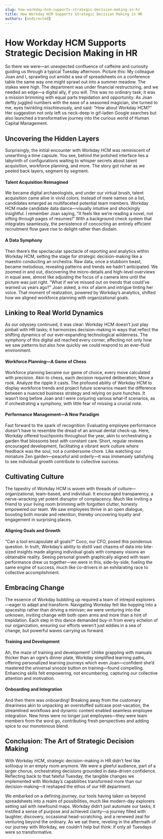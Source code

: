 ```yaml
---
slug: how-workday-hcm-supports-strategic-decision-making-in-hr
title: How Workday HCM Supports Strategic Decision Making in HR
authors: [undirected]
---
```



# How Workday HCM Supports Strategic Decision Making in HR

So there we were—an unexpected confluence of caffeine and curiosity guiding us through a typical Tuesday afternoon. Picture this: My colleague Joan and I, sprawling out amidst a sea of spreadsheets on a conference table the same way one might sprawl out into a summer meadow. The stakes were high. The department was under financial restructuring, and we needed an edge—a digital ally, if you will. This was no ordinary task; it was a mission brimming with equal parts trepidation and opportunity. As Joan deftly juggled numbers with the ease of a seasoned magician, she turned to me, eyes twinkling mischievously, and said: “How about Workday HCM?” Her suggestion not only left us neck-deep in gif-laden Google searches but also launched a transformative journey into the curious world of Human Capital Management.

## Uncovering the Hidden Layers

Surprisingly, the initial encounter with Workday HCM was reminiscent of unearthing a time capsule. You see, behind the polished interface lies a labyrinth of configurations waiting to whisper secrets about talent acquisition, workforce planning, and more. The story got richer as we peeled back layers, segment by segment.

#### Talent Acquisition Reimagined

We became digital archaeologists, and under our virtual brush, talent acquisition came alive in vivid colors. Instead of mere names on a list, candidates emerged as multifaceted potential team members. Workday HCM made candidate data dance—visually intuitive and shockingly insightful. I remember Joan saying, “It feels like we’re reading a novel, not sifting through pages of resumes!” With a background check system that integrates seamlessly, the persistence of concocting an entirely efficient recruitment flow gave rise to delight rather than disdain.

#### A Data Symphony

Then there’s the spectacular spectacle of reporting and analytics within Workday HCM, setting the stage for strategic decision-making like a maestro conducting an orchestra. Raw data, once a stubborn beast, became melodious, revealing patterns and trends we hadn’t anticipated. We zoomed in and out, discovering the micro-details and high-level overviews in equal awe, almost like adjusting the focus of a camera lens until the picture was just right. “What if we’ve missed out on trends that could’ve warned us years ago?” Joan asked, a mix of alarm and intrigue tinting her voice. That moment of realization, powered by Workday’s analytics, shifted how we aligned workforce planning with organizational goals.

## Linking to Real World Dynamics

As our odyssey continued, it was clear: Workday HCM doesn’t just play pinball with HR tasks; it harmonizes decision-making in ways that reflect the shifting dynamics of our ever-expanding technological wilderness. The symphony of this digital aid reached every corner, affecting not only how we saw patterns but also how quickly we could respond to an ever-fluid environment.

#### Workforce Planning—A Game of Chess

Workforce planning became our game of choice, every move calculated with precision. Akin to chess, each decision required deliberation; Move a rook. Analyze the ripple it casts. The profound ability of Workday HCM to display workforce trends and project future scenarios meant the difference between a nuanced business strategy and relying on pure hunches. It wasn’t long before Joan and I were conjuring various what-if scenarios, as if orchestrating a symphony, with little fear of missing a crucial note.

#### Performance Management—A New Paradigm

Fast forward to the spark of recognition: Evaluating employee performance doesn't have to resemble the dread of an annual dental check-up. Here, Workday offered touchpoints throughout the year, akin to orchestrating a garden that blossoms best with constant care. Short, regular reviews encouraged development, facilitating a vibrant work culture where feedback was the soul, not a cumbersome chore. Like watching our miniature Zen garden—peaceful and orderly—it was immensely satisfying to see individual growth contribute to collective success.

## Cultivating Culture

The tapestry of Workday HCM is woven with threads of culture—organizational, team-based, and individual. It encouraged transparency, a nerve-wracking yet potent disruptor of complacency. Much like inviting a friend to your living room brimming with forgotten clutter, honesty empowered our team. We saw employees thrive in an open dialogue, boosting both morale and retention, thereby uncovering loyalty and engagement in surprising places.

#### Aligning Goals and Growth

“Can a tool encapsulate all goals?” Coco, our CFO, posed this ponderous question. In truth, Workday’s ability to distill vast chasms of data into bite-sized insights made aligning individual goals with company visions an obtainable reality. Seeing personal growth graphically aligned with team performance drew us together—we were in this, side-by-side, fueling the same engine of success, much like co-drivers in an exhilarating race to collective accomplishment.

## Embracing Change

The essence of Workday bubbling up required a team of intrepid explorers—eager to adapt and transform. Navigating Workday felt like hopping into a spaceship rather than driving a minivan; we were venturing into the unknown, inviting change with both open arms and more than a hint of trepidation. Each step in this dance demanded buy-in from every echelon of our organization, ensuring our efforts weren’t just eddies in a sea of change, but powerful waves carrying us forward.

#### Training and Development

Ah, the maze of training and development! Unlike grappling with manuals thicker than an ogre’s dinner plate, Workday simplified learning paths, offering personalized learning journeys which even Joan—confident she’d mastered the universal snooze button on training—found compelling. Enhancing skills felt empowering, not encumbering, capturing our collective attention and motivation.

#### Onboarding and Integration

And then there was onboarding! Breaking away from the customary dreariness akin to unpacking an overstuffed suitcase post-vacation, the streamlined workflows and dynamic content enabled seamless employee integration. New hires were no longer just employees—they were team members from the word go, contributing fresh perspectives and adding spice to our monotonous blend.

## Conclusion: The Art of Strategic Decision Making

With Workday HCM, strategic decision-making in HR didn’t feel like soliloquy in an empty room anymore. We were a gleeful audience, part of a larger chorus, orchestrating decisions grounded in data-driven confidence. Reflecting back to that fateful Tuesday, the tangible changes we implemented with Workday’s capabilities transformed more than our decision-making—it reshaped the ethos of our HR department.

We embarked on a defining journey, our tools having taken us beyond spreadsheets into a realm of possibilities, much like modern-day explorers setting sail with newfound maps. Workday didn’t just automate our tasks; it instilled a sense of purpose and achieved clarity—a journey filled with laughter, discovery, occasional head-scratching, and a renewed zeal for venturing beyond the ordinary. As we sat there, reveling in the aftermath of our journey with Workday, we couldn’t help but think: If only all Tuesdays were so transformative.